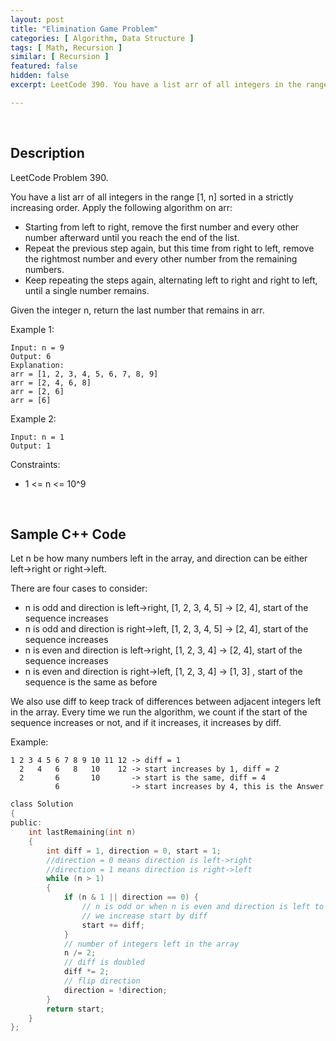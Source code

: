 ```yaml
---
layout: post
title: "Elimination Game Problem"
categories: [ Algorithm, Data Structure ]
tags: [ Math, Recursion ]
similar: [ Recursion ]
featured: false
hidden: false
excerpt: LeetCode 390. You have a list arr of all integers in the range [1, n] sorted in a strictly increasing order. 

---
```


<br />

## Description

LeetCode Problem 390.

You have a list arr of all integers in the range [1, n] sorted in a strictly increasing order. Apply the following algorithm on arr:
* Starting from left to right, remove the first number and every other number afterward until you reach the end of the list.
* Repeat the previous step again, but this time from right to left, remove the rightmost number and every other number from the remaining numbers.
* Keep repeating the steps again, alternating left to right and right to left, until a single number remains.

Given the integer n, return the last number that remains in arr.

Example 1:
```
Input: n = 9
Output: 6
Explanation:
arr = [1, 2, 3, 4, 5, 6, 7, 8, 9]
arr = [2, 4, 6, 8]
arr = [2, 6]
arr = [6]
```

Example 2:
```
Input: n = 1
Output: 1
```

Constraints:
* 1 <= n <= 10^9

<br />

## Sample C++ Code

Let n be how many numbers left in the array, and direction can be either left->right or right->left.

There are four cases to consider:
* n is odd and direction is left->right, [1, 2, 3, 4, 5] -> [2, 4], start of the sequence increases
* n is odd and direction is right->left, [1, 2, 3, 4, 5] -> [2, 4], start of the sequence increases
* n is even and direction is left->right, [1, 2, 3, 4] -> [2, 4], start of the sequence increases
* n is even and direction is right->left, [1, 2, 3, 4] -> [1, 3] , start of the sequence is the same as before

We also use diff to keep track of differences between adjacent integers left in the array. Every time we run the algorithm, we count if the start of the sequence increases or not, and if it increases, it increases by diff.

Example:
```
1 2 3 4 5 6 7 8 9 10 11 12 -> diff = 1
  2   4   6   8   10    12 -> start increases by 1, diff = 2
  2       6       10       -> start is the same, diff = 4
          6                -> start increases by 4, this is the Answer
```

```c
class Solution
{
public:
    int lastRemaining(int n)
    {
        int diff = 1, direction = 0, start = 1;
        //direction = 0 means direction is left->right
        //direction = 1 means direction is right->left
        while (n > 1)
        {
            if (n & 1 || direction == 0) {
            	// n is odd or when n is even and direction is left to right
            	// we increase start by diff
                start += diff;
            }
            // number of integers left in the array
            n /= 2;
            // diff is doubled 
            diff *= 2;         
            // flip direction     
            direction = !direction; 
        }
        return start;
    }
};
```


